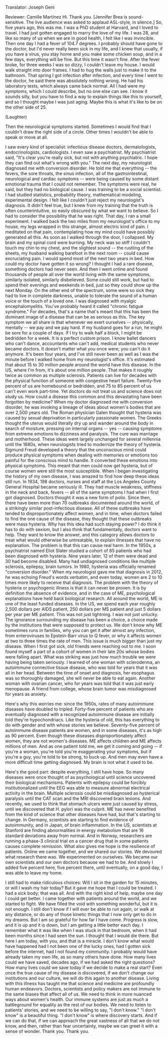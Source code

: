 

Translator: Joseph Geni

Reviewer: Camille Martínez
Hi.
Thank you.
[Jennifer Brea is sound-sensitive.
The live audience was asked
to applaud ASL-style, in silence.]
So, five years ago, this was me.
I was a PhD student at Harvard,
and I loved to travel.
I had just gotten engaged
to marry the love of my life.
I was 28, and like so many of us
when we are in good health,
I felt like I was invincible.
Then one day I had
a fever of 104.7 degrees.
I probably should have gone to the doctor,
but I&#39;d never really been sick in my life,
and I knew that usually,
if you have a virus,
you stay home and you make
some chicken soup,
and in a few days,
everything will be fine.
But this time it wasn&#39;t fine.
After the fever broke,
for three weeks I was so dizzy,
I couldn&#39;t leave my house.
I would walk straight into door frames.
I had to hug the walls
just to make it to the bathroom.
That spring I got infection
after infection,
and every time I went to the doctor,
he said there was absolutely
nothing wrong.
He had his laboratory tests,
which always came back normal.
All I had were my symptoms,
which I could describe,
but no one else can see.
I know it sounds silly,
but you have to find a way
to explain things like this to yourself,
and so I thought maybe I was just aging.
Maybe this is what it&#39;s like
to be on the other side of 25.

(Laughter)

Then the neurological symptoms started.
Sometimes I would find that I couldn&#39;t
draw the right side of a circle.
Other times I wouldn&#39;t be able
to speak or move at all.

I saw every kind of specialist:
infectious disease doctors,
dermatologists, endocrinologists,
cardiologists.
I even saw a psychiatrist.
My psychiatrist said,
&quot;It&#39;s clear you&#39;re really sick,
but not with anything psychiatric.
I hope they can find out
what&#39;s wrong with you.&quot;
The next day, my neurologist
diagnosed me with conversion disorder.
He told me that everything --
the fevers, the sore throats,
the sinus infection,
all of the gastrointestinal,
neurological and cardiac symptoms --
were being caused
by some distant emotional trauma
that I could not remember.
The symptoms were real, he said,
but they had no biological cause.
I was training to be a social scientist.
I had studied statistics,
probability theory,
mathematical modeling,
experimental design.
I felt like I couldn&#39;t just reject
my neurologist&#39;s diagnosis.
It didn&#39;t feel true,
but I knew from my training
that the truth is often counterintuitive,
so easily obscured
by what we want to believe.
So I had to consider the possibility
that he was right.
That day, I ran a small experiment.
I walked back the two miles
from my neurologist&#39;s office to my house,
my legs wrapped in this strange,
almost electric kind of pain.
I meditated on that pain,
contemplating how my mind
could have possibly generated all this.
As soon as I walked through the door,
I collapsed.
My brain and my spinal cord were burning.
My neck was so stiff
I couldn&#39;t touch my chin to my chest,
and the slightest sound --
the rustling of the sheets,
my husband walking barefoot
in the next room --
could cause excruciating pain.
I would spend most
of the next two years in bed.
How could my doctor
have gotten it so wrong?
I thought I had a rare disease,
something doctors had never seen.
And then I went online
and found thousands of people
all over the world
living with the same symptoms,
similarly isolated,
similarly disbelieved.
Some could still work,
but had to spend their evenings
and weekends in bed,
just so they could show up
the next Monday.
On the other end of the spectrum,
some were so sick
they had to live in complete darkness,
unable to tolerate
the sound of a human voice
or the touch of a loved one.
I was diagnosed
with myalgic encephalomyelitis.
You&#39;ve probably heard it called
&quot;chronic fatigue syndrome.&quot;
For decades, that&#39;s a name
that&#39;s meant that this
has been the dominant image
of a disease that can be
as serious as this.
The key symptom we all share
is that whenever we exert ourselves --
physically, mentally --
we pay and we pay hard.
If my husband goes for a run,
he might be sore for a couple of days.
If I try to walk half a block,
I might be bedridden for a week.
It is a perfect custom prison.
I know ballet dancers who can&#39;t dance,
accountants who can&#39;t add,
medical students who never became doctors.
It doesn&#39;t matter what you once were;
you can&#39;t do it anymore.
It&#39;s been four years,
and I&#39;ve still never been as well as I was
the minute before I walked home
from my neurologist&#39;s office.
It&#39;s estimated that about 15 to 30 million
people around the world
have this disease.
In the US, where I&#39;m from,
it&#39;s about one million people.
That makes it roughly twice as common
as multiple sclerosis.
Patients can live for decades
with the physical function
of someone with congestive heart failure.
Twenty-five percent of us
are homebound or bedridden,
and 75 to 85 percent of us
can&#39;t even work part-time.
Yet doctors do not treat us
and science does not study us.
How could a disease this common
and this devastating
have been forgotten by medicine?
When my doctor diagnosed me
with conversion disorder,
he was invoking a lineage
of ideas about women&#39;s bodies
that are over 2,500 years old.
The Roman physician Galen thought
that hysteria was caused
by sexual deprivation
in particularly passionate women.
The Greeks thought the uterus
would literally dry up
and wander around the body
in search of moisture,
pressing on internal organs --
yes --
causing symptoms from extreme emotions
to dizziness and paralysis.
The cure was marriage and motherhood.
These ideas went largely unchanged
for several millennia until the 1880s,
when neurologists tried to modernize
the theory of hysteria.
Sigmund Freud developed a theory
that the unconscious mind
could produce physical symptoms
when dealing with memories or emotions
too painful for the conscious
mind to handle.
It converted these emotions
into physical symptoms.
This meant that men
could now get hysteria,
but of course women were still
the most susceptible.
When I began investigating
the history of my own disease,
I was amazed to find how deep
these ideas still run.
In 1934,
198 doctors, nurses and staff
at the Los Angeles County General Hospital
became seriously ill.
They had muscle weakness, stiffness
in the neck and back, fevers --
all of the same symptoms
I had when I first got diagnosed.
Doctors thought
it was a new form of polio.
Since then, there have been more
than 70 outbreaks documented
around the world,
of a strikingly similar
post-infectious disease.
All of these outbreaks have tended
to disproportionately affect women,
and in time, when doctors failed to find
the one cause of the disease,
they thought that these outbreaks
were mass hysteria.
Why has this idea had such staying power?
I do think it has to do with sexism,
but I also think that fundamentally,
doctors want to help.
They want to know the answer,
and this category allows doctors to treat
what would otherwise be untreatable,
to explain illnesses
that have no explanation.
The problem is that this
can cause real harm.
In the 1950s, a psychiatrist
named Eliot Slater
studied a cohort of 85 patients
who had been diagnosed with hysteria.
Nine years later, 12 of them were dead
and 30 had become disabled.
Many had undiagnosed conditions
like multiple sclerosis,
epilepsy, brain tumors.
In 1980, hysteria was officially
renamed &quot;conversion disorder.&quot;
When my neurologist gave me
that diagnosis in 2012,
he was echoing Freud&#39;s words verbatim,
and even today,
women are 2 to 10 times more likely
to receive that diagnosis.
The problem with the theory of hysteria
or psychogenic illness
is that it can never be proven.
It is by definition
the absence of evidence,
and in the case of ME,
psychological explanations
have held back biological research.
All around the world, ME is one
of the least funded diseases.
In the US, we spend each year
roughly 2,500 dollars per AIDS patient,
250 dollars per MS patient
and just 5 dollars per year
per ME patient.
This was not just lightning.
I was not just unlucky.
The ignorance surrounding my disease
has been a choice,
a choice made by the institutions
that were supposed to protect us.
We don&#39;t know why ME
sometimes runs in families,
why you can get it
after almost any infection,
from enteroviruses
to Epstein-Barr virus to Q fever,
or why it affects women
at two to three times the rate of men.
This issue is much bigger
than just my disease.
When I first got sick,
old friends were reaching out to me.
I soon found myself a part
of a cohort of women in their late 20s
whose bodies were falling apart.
What was striking was just how
much trouble we were having
being taken seriously.
I learned of one woman with scleroderma,
an autoimmune connective tissue disease,
who was told for years
that it was all in her head.
Between the time of onset and diagnosis,
her esophagus was so thoroughly damaged,
she will never be able to eat again.
Another woman with ovarian cancer,
who for years was told
that it was just early menopause.
A friend from college,
whose brain tumor was misdiagnosed
for years as anxiety.

Here&#39;s why this worries me:
since the 1950s, rates of many
autoimmune diseases
have doubled to tripled.
Forty-five percent of patients
who are eventually diagnosed
with a recognized autoimmune disease
are initially told they&#39;re hypochondriacs.
Like the hysteria of old,
this has everything to do with gender
and with whose stories we believe.
Seventy-five percent
of autoimmune disease patients are women,
and in some diseases,
it&#39;s as high as 90 percent.
Even though these diseases
disproportionately affect women,
they are not women&#39;s diseases.
ME affects children
and ME affects millions of men.
And as one patient told me,
we get it coming and going --
if you&#39;re a woman, you&#39;re told
you&#39;re exaggerating your symptoms,
but if you&#39;re a guy, you&#39;re told
to be strong, to buck up.
And men may even have
a more difficult time getting diagnosed.
My brain is not what it used to be.

Here&#39;s the good part:
despite everything, I still have hope.
So many diseases were once
thought of as psychological
until science uncovered
their biological mechanisms.
Patients with epilepsy
could be forcibly institutionalized
until the EEG was able to measure
abnormal electrical activity in the brain.
Multiple sclerosis could be misdiagnosed
as hysterical paralysis
until the CAT scan and the MRI
discovered brain lesions.
And recently, we used to think
that stomach ulcers
were just caused by stress,
until we discovered
that H. pylori was the culprit.
ME has never benefited
from the kind of science
that other diseases have had,
but that&#39;s starting to change.
In Germany, scientists are starting
to find evidence of autoimmunity,
and in Japan, of brain inflammation.
In the US, scientists at Stanford
are finding abnormalities
in energy metabolism
that are 16 standard deviations
away from normal.
And in Norway, researchers
are running a phase-3 clinical trial
on a cancer drug that in some patients
causes complete remission.
What also gives me hope
is the resilience of patients.
Online we came together,
and we shared our stories.
We devoured what research there was.
We experimented on ourselves.
We became our own scientists
and our own doctors
because we had to be.
And slowly I added five percent here,
five percent there,
until eventually, on a good day,
I was able to leave my home.

I still had to make ridiculous choices:
Will I sit in the garden for 15 minutes,
or will I wash my hair today?
But it gave me hope
that I could be treated.
I had a sick body; that was all.
And with the right kind of help,
maybe one day I could get better.
I came together with patients
around the world,
and we started to fight.
We have filled the void
with something wonderful,
but it is not enough.
I still don&#39;t know if I will ever
be able to run again,
or walk at any distance,
or do any of those kinetic things
that I now only get to do in my dreams.
But I am so grateful
for how far I have come.
Progress is slow,
and it is up
and it is down,
but I am getting a little better each day.
I remember what it was like
when I was stuck in that bedroom,
when it had been months
since I had seen the sun.
I thought that I would die there.
But here I am today,
with you,
and that is a miracle.
I don&#39;t know what would have happened
had I not been one of the lucky ones,
had I gotten sick before the internet,
had I not found my community.
I probably would have already
taken my own life,
as so many others have done.
How many lives could
we have saved, decades ago,
if we had asked the right questions?
How many lives could we save today
if we decide to make a real start?
Even once the true cause
of my disease is discovered,
if we don&#39;t change
our institutions and our culture,
we will do this again to another disease.
Living with this illness has taught me
that science and medicine
are profoundly human endeavors.
Doctors, scientists and policy makers
are not immune to the same biases
that affect all of us.
We need to think in more nuanced ways
about women&#39;s health.
Our immune systems are just as much
a battleground for equality
as the rest of our bodies.
We need to listen to patients&#39; stories,
and we need to be willing
to say, &quot;I don&#39;t know.&quot;
&quot;I don&#39;t know&quot; is a beautiful thing.
&quot;I don&#39;t know&quot; is where discovery starts.
And if we can do that,
if we can approach the great vastness
of all that we do not know,
and then, rather than fear uncertainty,
maybe we can greet it
with a sense of wonder.
Thank you.
Thank you.
